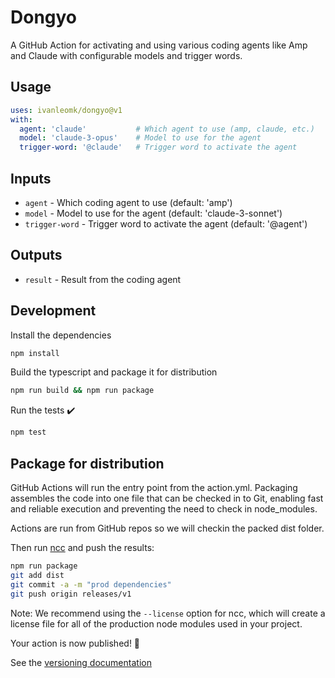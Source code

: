 # Dongyo

A GitHub Action for activating and using various coding agents like Amp and Claude with configurable models and trigger words.

## Usage

```yaml
uses: ivanleomk/dongyo@v1
with:
  agent: 'claude'           # Which agent to use (amp, claude, etc.)
  model: 'claude-3-opus'    # Model to use for the agent
  trigger-word: '@claude'   # Trigger word to activate the agent
```

## Inputs

- `agent` - Which coding agent to use (default: 'amp')
- `model` - Model to use for the agent (default: 'claude-3-sonnet')  
- `trigger-word` - Trigger word to activate the agent (default: '@agent')

## Outputs

- `result` - Result from the coding agent

## Development

Install the dependencies
```bash
npm install
```

Build the typescript and package it for distribution
```bash
npm run build && npm run package
```

Run the tests :heavy_check_mark:
```bash
npm test
```

## Package for distribution

GitHub Actions will run the entry point from the action.yml. Packaging assembles the code into one file that can be checked in to Git, enabling fast and reliable execution and preventing the need to check in node_modules.

Actions are run from GitHub repos so we will checkin the packed dist folder.

Then run [ncc](https://github.com/zeit/ncc) and push the results:
```bash
npm run package
git add dist
git commit -a -m "prod dependencies"
git push origin releases/v1
```

Note: We recommend using the `--license` option for ncc, which will create a license file for all of the production node modules used in your project.

Your action is now published! :rocket:

See the [versioning documentation](https://github.com/actions/toolkit/blob/master/docs/action-versioning.md)
